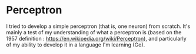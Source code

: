# Perceptron
I tried to develop a simple perceptron (that is, one neuron) from scratch. It's mainly a test of my understanding
of what a perceptron is (based on the 1957 definition : https://en.wikipedia.org/wiki/Perceptron), and particularly
of my ability to develop it in a language I'm learning (Go).
